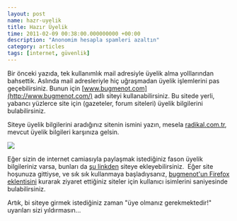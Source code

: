 ```yaml
--- 
layout: post 
name: hazr-uyelik 
title: Hazır Üyelik 
time: 2011-02-09 00:38:00.000000000 +00:00
description: "Anonomim hesapla spamleri azaltın"
category: articles
tags: [internet, güvenlik]
---
```


Bir önceki yazıda, tek kullanımlık mail adresiyle üyelik alma yolllarından bahsettik. Aslında mail adresleriyle hiç uğraşmadan üyelik işlemlerini pas geçebilirsiniz. Bunun için [www.bugmenot.com](http://www.bugmenot.com/) adlı siteyi kullanabilirsiniz. Bu sitede yerli, yabancı yüzlerce site için (gazeteler, forum siteleri) üyelik bilgilerini bulabilirsiniz.

Siteye üyelik bilgilerini aradığınız sitenin ismini yazın, mesela [radikal.com.tr](http://www.bugmenot.com/view/radikal.com.tr), mevcut üyelik bilgileri karşınıza gelsin.

[![]({{site.url}}/images/bugmenot.png)](/images/bugmenot.png)

Eğer sizin de internet camiasıyla paylaşmak istediğiniz fason üyelik bilgileriniz varsa, bunları da [şu linkden](http://www.bugmenot.com/submit.php) siteye ekleyebilirsiniz. 
Eğer site hoşunuza gittiyse, ve sık sık kullanmaya başladıysanız, [bugmenot'un Firefox eklentisini](https://addons.mozilla.org/en-US/firefox/addon/bugmenot/) kurarak ziyaret ettiğiniz siteler için kullanıcı isimlerini saniyesinde bulabilirsiniz.

Artık, bi siteye girmek istediğiniz zaman "üye olmanız gerekmektedir!" uyarıları sizi yıldırmasın...
